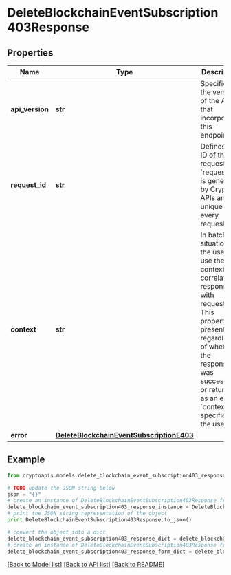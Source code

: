 # DeleteBlockchainEventSubscription403Response


## Properties
Name | Type | Description | Notes
------------ | ------------- | ------------- | -------------
**api_version** | **str** | Specifies the version of the API that incorporates this endpoint. | 
**request_id** | **str** | Defines the ID of the request. The &#x60;requestId&#x60; is generated by Crypto APIs and it&#39;s unique for every request. | 
**context** | **str** | In batch situations the user can use the context to correlate responses with requests. This property is present regardless of whether the response was successful or returned as an error. &#x60;context&#x60; is specified by the user. | [optional] 
**error** | [**DeleteBlockchainEventSubscriptionE403**](DeleteBlockchainEventSubscriptionE403.md) |  | 

## Example

```python
from cryptoapis.models.delete_blockchain_event_subscription403_response import DeleteBlockchainEventSubscription403Response

# TODO update the JSON string below
json = "{}"
# create an instance of DeleteBlockchainEventSubscription403Response from a JSON string
delete_blockchain_event_subscription403_response_instance = DeleteBlockchainEventSubscription403Response.from_json(json)
# print the JSON string representation of the object
print DeleteBlockchainEventSubscription403Response.to_json()

# convert the object into a dict
delete_blockchain_event_subscription403_response_dict = delete_blockchain_event_subscription403_response_instance.to_dict()
# create an instance of DeleteBlockchainEventSubscription403Response from a dict
delete_blockchain_event_subscription403_response_form_dict = delete_blockchain_event_subscription403_response.from_dict(delete_blockchain_event_subscription403_response_dict)
```
[[Back to Model list]](../README.md#documentation-for-models) [[Back to API list]](../README.md#documentation-for-api-endpoints) [[Back to README]](../README.md)


